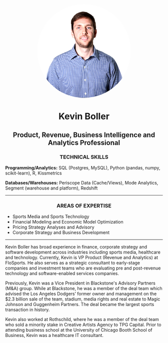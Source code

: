 
<center>
<img src="/assets/img/Flo_headshot.png" alt="Kevin Boller" height="300" width="300" style="border-radius: 50%">

<h1>Kevin Boller</h1>

<h2>Product, Revenue, Business Intelligence and Analytics Professional</h2>
</center>

<center><h3>TECHNICAL SKILLS</h3></center>
<p><strong>Programming/Analytics:</strong> SQL (Postgres, MySQL), Python (pandas, numpy, scikit-learn), R, Kissmetrics</p>
<p><strong>Databases/Warehouses:</strong> Periscope Data (Cache/Views), Mode Analytics, Segment (warehouse and platform), Redshift

<hr>

<center><h3>AREAS OF EXPERTISE</h3></center>
<ul>
<li>Sports Media and Sports Technology</li>
<li>Financial Modeling and Economic Model Optimization</li>
<li>Pricing Strategy Analyses and Advisory</li>
<li>Corporate Strategy and Business Development</li>
</ul>
<hr>


<p> Kevin Boller has broad experience in finance, corporate strategy and software development across industries including sports media, healthcare and technology. Currently, Kevin is VP Product (Revenue and Analytics) at FloSports. He also serves as a strategic consultant to early-stage companies and investment teams who are evaluating pre and post-revenue technology and software-enabled services companies. </p>

<p>Previously, Kevin was a Vice President in Blackstone's Advisory Partners (M&A) group. While at Blackstone, he was a member of the deal team which advised the Los Angeles Dodgers’ former owner and management on the $2.3 billion sale of the team, stadium, media rights and real estate to Magic Johnson and Guggenheim Partners. The deal became the largest sports transaction in history.</p>

</p>Kevin also worked at Rothschild, where he was a member of the deal team who sold a minority stake in Creative Artists Agency to TPG Capital. Prior to attending business school at the University of Chicago Booth School of Business, Kevin was a healthcare IT consultant. </p>


